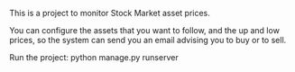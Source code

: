 This is a project to monitor Stock Market asset prices.

You can configure the assets that you want to follow, and the up and low prices, so the system can send you an email advising you to buy or to sell.


Run the project: python manage.py runserver
